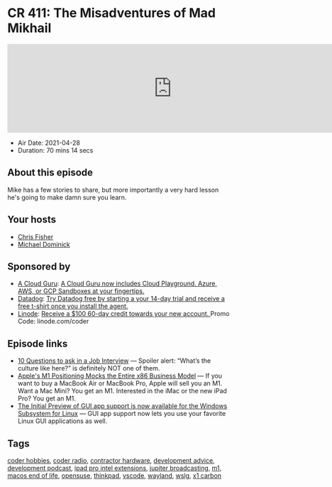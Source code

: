 # CR 411: The Misadventures of Mad Mikhail

<iframe src="https://player.fireside.fm/v2/MLf2ZzhC+qoZTKHGj?theme=dark" width="740" height="200" frameborder="0" scrolling="no"></iframe>

* Air Date: 2021-04-28
* Duration: 70 mins 14 secs

## About this episode

Mike has a few stories to share, but more importantly a very hard lesson he's going to make damn sure you learn.

## Your hosts
* [Chris Fisher](https://coder.show/hosts/chrislas)
* [Michael Dominick](https://coder.show/hosts/michael)

## Sponsored by

  * [A Cloud Guru](https://acloudguru.com): [A Cloud Guru now includes Cloud Playground. Azure, AWS, or GCP Sandboxes at your fingertips.](https://acloudguru.com)
  * [Datadog](http://datadog.com/coderradio): [Try Datadog free by starting a your 14-day trial and receive a free t-shirt once you install the agent.](http://datadog.com/coderradio)
  * [Linode](https://linode.com/coder): [Receive a $100 60-day credit towards your new account. ](https://linode.com/coder) Promo Code: linode.com/coder



## Episode links

  * [10 Questions to ask in a Job Interview](https://www.fastcompany.com/90622890/10-questions-to-ask-in-a-job-interview-that-will-really-expose-a-companys-culture "10 Questions to ask in a Job Interview") — Spoiler alert: “What’s the culture like here?” is definitely NOT one of them.
  * [Apple's M1 Positioning Mocks the Entire x86 Business Model](https://www.extremetech.com/computing/322120-apples-m1-positioning-mocks-every-x86-cpu-amd-and-intel-have-ever-launched "Apple's M1 Positioning Mocks the Entire x86 Business Model") — If you want to buy a MacBook Air or MacBook Pro, Apple will sell you an M1. Want a Mac Mini? You get an M1. Interested in the iMac or the new iPad Pro? You get an M1.
  * [The Initial Preview of GUI app support is now available for the Windows Subsystem for Linux](https://devblogs.microsoft.com/commandline/the-initial-preview-of-gui-app-support-is-now-available-for-the-windows-subsystem-for-linux-2/ "The Initial Preview of GUI app support is now available for the Windows Subsystem for Linux") — GUI app support now lets you use your favorite Linux GUI applications as well. 



## Tags

[coder hobbies](https://coder.show/tags/coder%20hobbies), [coder radio](https://coder.show/tags/coder%20radio), [contractor hardware](https://coder.show/tags/contractor%20hardware), [development advice](https://coder.show/tags/development%20advice), [development podcast](https://coder.show/tags/development%20podcast), [ipad pro intel extensions](https://coder.show/tags/ipad%20pro%20intel%20extensions), [jupiter broadcasting](https://coder.show/tags/jupiter%20broadcasting), [m1](https://coder.show/tags/m1), [macos end of life](https://coder.show/tags/macos%20end%20of%20life), [opensuse](https://coder.show/tags/opensuse), [thinkpad](https://coder.show/tags/thinkpad), [vscode](https://coder.show/tags/vscode), [wayland](https://coder.show/tags/wayland), [wslg](https://coder.show/tags/wslg), [x1 carbon](https://coder.show/tags/x1%20carbon)